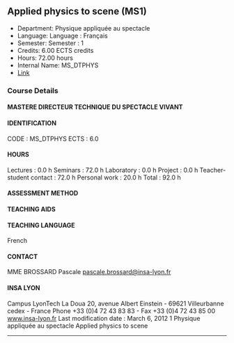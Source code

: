 ## Applied physics to scene (MS1)

- Department: Physique appliquée au spectacle
- Language: Language : Français
- Semester: Semester : 1
- Credits: 6.00 ECTS credits
- Hours: 72.00 hours
- Internal Name: MS_DTPHYS
- [Link](https://scolpeda.insa-lyon.fr/f/ects?id=54373&_lang=en)

### Course Details

#### MASTERE DIRECTEUR TECHNIQUE DU SPECTACLE VIVANT


#### IDENTIFICATION

CODE :
MS_DTPHYS
ECTS :
6.0

#### HOURS

Lectures :
0.0 h
Seminars :
72.0 h
Laboratory :
0.0 h
Project :
0.0 h
Teacher-student
contact :
72.0 h
Personal work :
20.0 h
Total :
92.0 h

#### ASSESSMENT METHOD


#### TEACHING AIDS


#### TEACHING LANGUAGE

French

#### CONTACT

MME BROSSARD Pascale
pascale.brossard@insa-lyon.fr

#### INSA LYON

Campus LyonTech La Doua
20, avenue Albert Einstein - 69621 Villeurbanne cedex - France
Phone +33 (0)4 72 43 83 83 - Fax +33 (0)4 72 43 85 00
www.insa-lyon.fr
Last modification date : March 6, 2012
1
Physique appliquée au spectacle
Applied physics to scene


---

